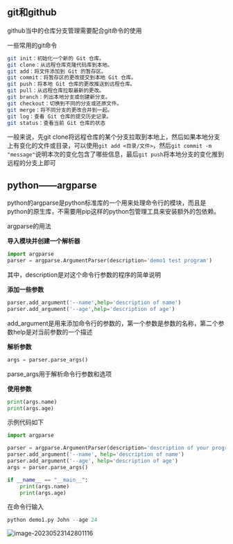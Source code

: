 ## git和github

github当中的仓库分支管理需要配合git命令的使用

一些常用的git命令

```bash
git init：初始化一个新的 Git 仓库。
git clone：从远程仓库克隆代码库到本地。
git add：将文件添加到 Git 的暂存区。
git commit：将暂存区的更改提交到本地 Git 仓库。
git push：将本地 Git 仓库的更改推送到远程仓库。
git pull：从远程仓库拉取最新的更改。
git branch：列出本地分支或创建新分支。
git checkout：切换到不同的分支或还原文件。
git merge：将不同分支的更改合并到一起。
git log：查看 Git 仓库的提交历史记录。
git status：查看当前 Git 仓库的状态
```

一般来说，先git clone将远程仓库的某个分支拉取到本地上，然后如果本地分支上有变化的文件或目录，可以使用`git add <目录/文件>`，然后`git commit -m "message"`说明本次的变化包含了哪些信息，最后`git push`将本地分支的变化推到远程的分支上即可

## python——argparse

python的argparse是python标准库的一个用来处理命令行的模块，而且是python的原生库，不需要用pip这样的python包管理工具来安装额外的包依赖。

argparse的用法

**导入模块并创建一个解析器**

```python
import argparse
parser = argparse.ArgumentParser(description='demo1 test program')
```

其中，description是对这个命令行参数的程序的简单说明

**添加一些参数**

```python
parser.add_argument('--name',help='description of name')
parser.add_argument('--age',help='description of age')
```

add_argument是用来添加命令行的参数的，第一个参数是参数的名称，第二个参数help是对当前参数的一个描述

**解析参数**

```python
args = parser.parse_args()
```

parse_args用于解析命令行参数和选项

**使用参数**

```python
print(args.name)
print(args.age)
```

示例代码如下

```python
import argparse

parser = argparse.ArgumentParser(description='description of your program')
parser.add_argument('--name', help='description of name')
parser.add_argument('--age', help='description of age')
args = parser.parse_args()

if __name__ == "__main__":
	print(args.name)
	print(args.age)
```

在命令行输入

```python
python demo1.py John --age 24
```

![image-20230523142801116](/home/nerowander/.config/Typora/typora-user-images/image-20230523142801116.png)